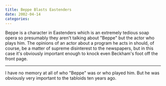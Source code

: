 ```yaml
---
title: Beppe Blasts Eastenders
date: 2002-04-14
categories:
---
```


Beppe is a character in Eastenders which is an extremely tedious soap opera so
presumably they aren't talking about "Beppe" but the actor who plays him. The
opinions of an actor about a program he acts in should, of course, be a matter
of supreme disinterest to the newspapers, but in this case it's obviously
important enough to knock even Beckham's foot off the front page.

***

I have no memory at all of who "Beppe" was or who played him. But he was
obviously very important to the tabloids ten years ago.
